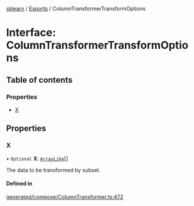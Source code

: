 [sklearn](../readme.md) / [Exports](../modules.md) / ColumnTransformerTransformOptions

# Interface: ColumnTransformerTransformOptions

## Table of contents

### Properties

- [X](ColumnTransformerTransformOptions.md#x)

## Properties

### X

• `Optional` **X**: [`ArrayLike`](../modules.md#arraylike)[]

The data to be transformed by subset.

#### Defined in

[generated/compose/ColumnTransformer.ts:472](https://github.com/transitive-bullshit/scikit-learn-ts/blob/367336a/packages/sklearn/src/generated/compose/ColumnTransformer.ts#L472)
